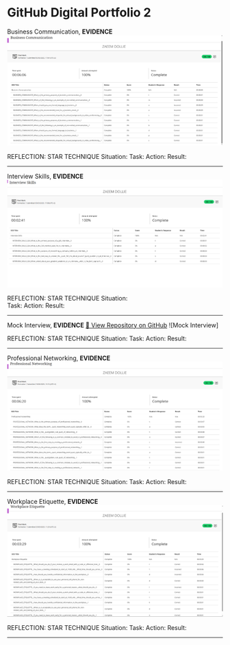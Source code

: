 GitHub Digital Portfolio 2
======

Business Communication,
**EVIDENCE**
![Business Communication](Business%20Communication.PNG)

REFLECTION: STAR TECHNIQUE
Situation: 
Task: 
Action: 
Result: 

---

Interview Skills,
**EVIDENCE**
![Interview Skills](Interview%20Skills.PNG)

REFLECTION: STAR TECHNIQUE
Situation:  
Task: 
Action: 
Result: 

---

Mock Interview,
**EVIDENCE**
[🔗 View Repository on GitHub](https://github.com/ZaeemDollie/Mock-Interview.git)
![Mock Interview]

REFLECTION: STAR TECHNIQUE
Situation: 
Task: 
Action: 
Result: 

---

Professional Networking,
**EVIDENCE**
![Professional Networking](Professional%20Networking.PNG)

REFLECTION: STAR TECHNIQUE
Situation: 
Task: 
Action: 
Result: 

---

Workplace Etiquette,
**EVIDENCE**
![Workplace Etiquette](Workplace%20Etiquette.PNG)

REFLECTION: STAR TECHNIQUE
Situation: 
Task: 
Action: 
Result: 

---
